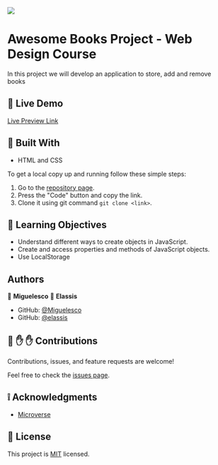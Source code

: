 ![](https://img.shields.io/badge/Microverse-blueviolet)

# Awesome Books Project - Web Design Course

In this project we will develop an application to store, add and remove books

<!-- - ![screenshot](/assets/images/1.png) 
- ![screenshot](/assets/images/2.png) 
- ![screenshot](/assets/images/3.png) 
- ![screenshot](/assets/images/4.png)  -->


## :red_circle: Live Demo

[Live Preview Link](https://miguelesco.github.io/awesome-books/) 

## :hammer: Built With

- HTML and CSS

To get a local copy up and running follow these simple steps:

1. Go to the [repository page](https://github.com/miguelesco/awesome-books).
2. Press the "Code" button and copy the link.
3. Clone it using git command `git clone <link>`.

## :blue_book: Learning Objectives

- Understand different ways to create objects in JavaScript.
- Create and access properties and methods of JavaScript objects.
- Use LocalStorage

## Authors

👤 **Miguelesco**
👤 **Elassis**

- GitHub: [@Miguelesco](https://github.com/miguelesco)
- GitHub: [@elassis](https://github.com/elassis)


## 🤝 :raised_hand: :raised_hand: Contributions

Contributions, issues, and feature requests are welcome!

Feel free to check the [issues page](https://github.com/miguelesco/awesome-books/issues).

## :grey_exclamation: Acknowledgments

- [Microverse](https://www.microverse.org/)

## 📝 License

This project is [MIT](LICENSE) licensed.